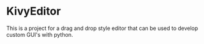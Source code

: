 # KivyEditor
 This is a project for a drag and drop style editor that can be used to develop custom GUI's with python.
